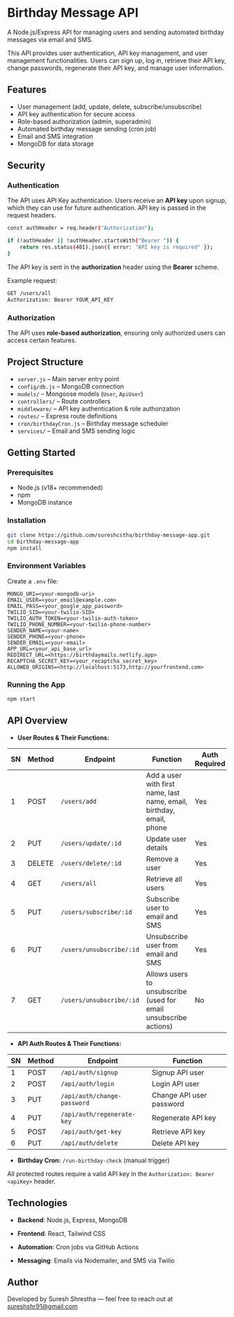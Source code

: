 # Birthday Message API

A Node.js/Express API for managing users and sending automated birthday messages via email and SMS.

This API provides user authentication, API key management, and user management functionalities. Users can sign up, log in, retrieve their API key, change passwords, regenerate their API key, and manage user information.

## Features

- User management (add, update, delete, subscribe/unsubscribe)
- API key authentication for secure access
- Role-based authorization (admin, superadmin)
- Automated birthday message sending (cron job)
- Email and SMS integration
- MongoDB for data storage

## Security

### Authentication

The API uses API Key authentication. Users receive an **API key** upon signup, which they can use for future authentication. API key is passed in the request headers.

```sh
const authHeader = req.header("Authorization");

if (!authHeader || !authHeader.startsWith("Bearer ")) {
    return res.status(401).json({ error: "API key is required" });
}
```

The API key is sent in the **authorization** header using the **Bearer** scheme.

Example request:

```sh
GET /users/all
Authorization: Bearer YOUR_API_KEY
```

### Authorization

The API uses **role-based authorization**, ensuring only authorized users can access certain features.

## Project Structure

- `server.js` – Main server entry point
- `config/db.js` – MongoDB connection
- `models/` – Mongoose models (`User`, `ApiUser`)
- `controllers/` – Route controllers
- `middleware/` – API key authentication & role authorization
- `routes/` – Express route definitions
- `cron/birthdayCron.js` – Birthday message scheduler
- `services/` – Email and SMS sending logic

## Getting Started

### Prerequisites

- Node.js (v18+ recommended)
- npm
- MongoDB instance

### Installation

```sh
git clone https://github.com/sureshcstha/birthday-message-app.git
cd birthday-message-app
npm install
```

### Environment Variables

Create a `.env` file:

```
MONGO_URI=<your-mongodb-uri>
EMAIL_USER=<your_email@example.com>
EMAIL_PASS=<your_google_app_password>
TWILIO_SID=<your-twilio-SID>
TWILIO_AUTH_TOKEN=<your-twilio-auth-token>
TWILIO_PHONE_NUMBER=<your-twilio-phone-number>
SENDER_NAME=<your-name>
SENDER_PHONE=<your-phone>
SENDER_EMAIL=<your-email>
APP_URL=<your_api_base_url>
REDIRECT_URL=<https://birthdaymails.netlify.app>
RECAPTCHA_SECRET_KEY=<your_recaptcha_secret_key>
ALLOWED_ORIGINS=<http://localhost:5173,http://yourfrontend.com>
```

### Running the App

```sh
npm start
```

## API Overview

- **User Routes & Their Functions:** 

| **SN** | **Method** | **Endpoint** | **Function** | **Auth Required** | **Role Required** |
| --- | --- | --- | --- | --- | --- |
| 1 | POST | `/users/add` | Add a user with first name, last name, email, birthday, email, phone | Yes | admin, superadmin |
| 2 | PUT | `/users/update/:id` | Update user details | Yes | superadmin |
| 3 | DELETE | `/users/delete/:id` | Remove a user | Yes | superadmin |
| 4 | GET | `/users/all` | Retrieve all users | Yes | superadmin |
| 5 | PUT | `/users/subscribe/:id` | Subscribe user to email and SMS | Yes | admin, superadmin |
| 6 | PUT | `/users/unsubscribe/:id` |  Unsubscribe user from email and SMS  | Yes | admin, superadmin |
| 7 | GET | `/users/unsubscribe/:id` |  Allows users to unsubscribe (used for email unsubscribe actions)  | No | Public |

- **API Auth Routes & Their Functions:** 

| **SN** | **Method** | **Endpoint** | **Function** |
| --- | --- | --- | --- |
| 1 | POST | `/api/auth/signup` | Signup API user  |
| 2 | POST | `/api/auth/login` | Login API user | 
| 3 | PUT | `/api/auth/change-password` | Change API user password | 
| 4 | PUT | `/api/auth/regenerate-key` | Regenerate API key | 
| 5 | POST | `/api/auth/get-key` | Retrieve API key | 
| 6 | PUT | `/api/auth/delete` |  Delete API key  | 

- **Birthday Cron:** `/run-birthday-check` (manual trigger)

All protected routes require a valid API key in the `Authorization: Bearer <apiKey>` header.

## Technologies

- **Backend**: Node.js, Express, MongoDB

- **Frontend**: React, Tailwind CSS

- **Automation**: Cron jobs via GitHub Actions

- **Messaging**: Emails via Nodemailer, and SMS via Twilio

## Author
Developed by Suresh Shrestha — feel free to reach out at sureshshr91@gmail.com